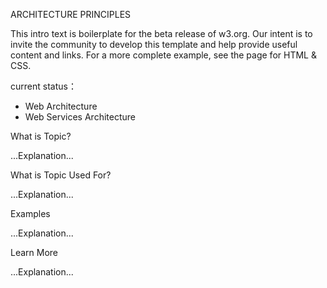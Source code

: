 ARCHITECTURE PRINCIPLES

This intro text is boilerplate for the beta release of w3.org. Our intent is to invite the community to develop this template and help provide useful content and links. For a more complete example, see the page for HTML & CSS.

current status：
+ Web Architecture
+ Web Services Architecture

What is Topic?

...Explanation...

What is Topic Used For?

...Explanation...

Examples

...Explanation...

Learn More

...Explanation...